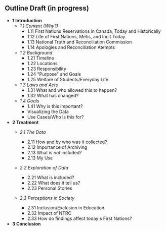 ## Outline Draft (in progress)

* **1 Introduction**
    * *1.1 Context (Why?)*
        * 1.11 First Nations Reservations in Canada, Today and Historically
        * 1.12 Life of First Nations, Metis, and Inuit Today
        * 1.13 National Truth and Reconciliation Commission
        * 1.14 Apologies and Reconciliation Atempts
    * *1.2 Background*
        *  1.21 Timeline
        *  1.22 Locations
        *  1.23 Responsibility
        *  1.24 "Purpose" and Goals
        *  1.25 Welfare of Students/Everyday Life
    * *1.3 Laws and Acts*
        *  1.31 What and who allowed this to happen?
        *  1.32 What has changed?
    * *1.4 Goals*
        *  1.41 Why is this important?
        *  Visualizing the Data
        *  Use Cases/Who is this for?
* **2 Treatment**
    * *2.1 The Data*
        *  2.11 How and by who was it collected?
        *  2.12 Importance of Archiving
        *  2.13 What is *not* included?
        *  2.13 My Use
    * *2.2 Exploration of Data*
        *  2.21 What is included?
        *  2.22 What does it tell us?
        *  2.23 Personal Stories
        
    * *2.3 Perceptions in Society*
        *  2.31 Inclusion/Exclusion in Education
        *  2.32 Impact of NTRC
        *  2.33 How do findings affect today's First Nations?
* **3 Conclusion**